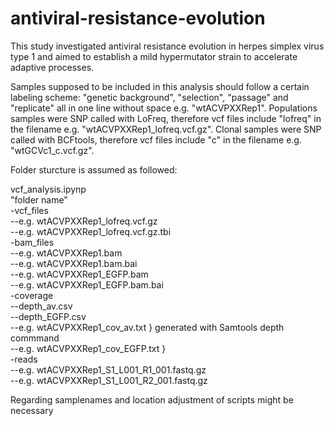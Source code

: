 # antiviral-resistance-evolution
This study investigated antiviral resistance evolution in herpes simplex virus type 1 and aimed to establish a mild hypermutator strain to accelerate adaptive processes.

Samples supposed to be included in this analysis should follow a certain labeling scheme: "genetic background", "selection", "passage" and "replicate" all in one line without space e.g. "wtACVPXXRep1". Populations samples were SNP called with LoFreq, therefore vcf files include "lofreq" in the filename e.g. "wtACVPXXRep1_lofreq.vcf.gz". Clonal samples were SNP called with BCFtools, therefore vcf files include "c" in the filename e.g. "wtGCVc1_c.vcf.gz".

Folder sturcture is assumed as followed:

vcf_analysis.ipynp\
"folder name"\
-vcf_files\
--e.g. wtACVPXXRep1_lofreq.vcf.gz\
--e.g. wtACVPXXRep1_lofreq.vcf.gz.tbi\
-bam_files\
--e.g. wtACVPXXRep1.bam\
--e.g. wtACVPXXRep1.bam.bai\
--e.g. wtACVPXXRep1_EGFP.bam\
--e.g. wtACVPXXRep1_EGFP.bam.bai\
-coverage\
--depth_av.csv\
--depth_EGFP.csv\
--e.g. wtACVPXXRep1_cov_av.txt            } generated with Samtools depth commmand\
--e.g. wtACVPXXRep1_cov_EGFP.txt          }\
-reads\
--e.g. wtACVPXXRep1_S1_L001_R1_001.fastq.gz\
--e.g. wtACVPXXRep1_S1_L001_R2_001.fastq.gz

Regarding samplenames and location adjustment of scripts might be necessary
